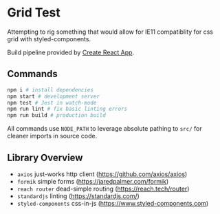 
# Grid Test

Attempting to rig something that would allow for IE11 compatiblity for css grid with styled-components.

Build pipeline provided by [Create React App](https://github.com/facebookincubator/create-react-app).

## Commands

```bash
npm i # install dependencies
npm start # development server
npm test # Jest in watch-mode
npm run lint # fix basic linting errors
npm run build # production build
```

All commands use `NODE_PATH` to leverage absolute pathing to `src/` for cleaner imports in source code.

## Library Overview

* `axios` just-works http client (https://github.com/axios/axios)
* `formik` simple forms (https://jaredpalmer.com/formik)
* `reach router` dead-simple routing (https://reach.tech/router)
* `standardjs` linting (https://standardjs.com/)
* `styled-components` css-in-js (https://www.styled-components.com)
